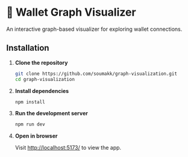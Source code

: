 # 🔗 Wallet Graph Visualizer

An interactive graph-based visualizer for exploring wallet connections.

## Installation

1. **Clone the repository**

    ```bash
    git clone https://github.com/soumakk/graph-visualization.git
    cd graph-visualization
    ```

2. **Install dependencies**

    ```bash
    npm install
    ```

3. **Run the development server**

    ```bash
    npm run dev
    ```

4. **Open in browser**

    Visit [http://localhost:5173/](http://localhost:5173/) to view the app.
